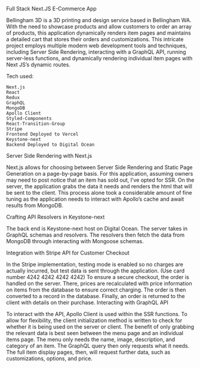 Full Stack Next.JS E-Commerce App

Bellingham 3D is a 3D printing and design service based in Bellingham WA. With the need to showcase products and allow customers to order an array of products, this application dynamically renders item pages and maintains a detailed cart that stores their orders and customizations. This intricate project employs multiple modern web development tools and techniques, including Server Side Rendering, interacting with a GraphQL API, running server-less functions, and dynamically rendering individual item pages with Next JS’s dynamic routes.

Tech used:

    Next.js
    React
    Redux
    GraphQL
    MongoDB
    Apollo Client
    Styled-Components
    React-Transition-Group
    Stripe
    Frontend Deployed to Vercel
    Keystone-next
    Backend Deployed to Digital Ocean

Server Side Rendering with Next.js

Next.js allows for choosing between Server Side Rendering and Static Page Generation on a page-by-page basis. For this application, assuming owners may need to post notice that an item has sold out, I’ve opted for SSR. On the server, the application grabs the data it needs and renders the html that will be sent to the client. This process alone took a considerable amount of fine tuning as the application needs to interact with Apollo’s cache and await results from MongoDB.

Crafting API Resolvers in Keystone-next

The back end is Keystone-next host on Digital Ocean. The server takes in GraphQL schemas and resolvers. The resolvers then fetch the data from MongoDB through interacting with Mongoose schemas.

Integration with Stripe API for Customer Checkout

In the Stripe implementation, testing mode is enabled so no charges are actually incurred, but test data is sent through the application. (Use card number 4242 4242 4242 4242) To ensure a secure checkout, the order is handled on the server. There, prices are recalculated with price information on items from the database to ensure correct charging. The order is then converted to a record in the database. Finally, an order is returned to the client with details on their purchase.
Interacting with GraphQL API

To interact with the API, Apollo Client is used within the SSR functions. To allow for flexibility, the client initialization method is written to check for whether it is being used on the server or client. The benefit of only grabbing the relevant data is best seen between the menu page and an individual items page. The menu only needs the name, image, description, and category of an item. The GraphQL query then only requests what it needs. The full item display pages, then, will request further data, such as customizations, options, and price.
